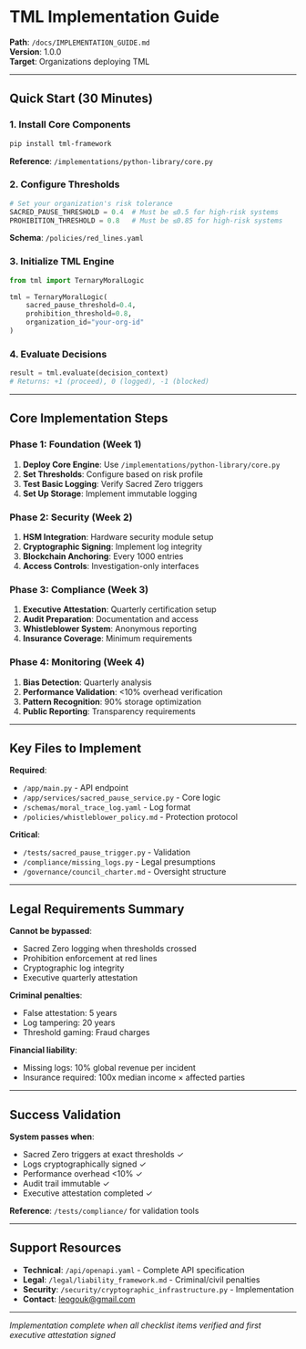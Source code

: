# TML Implementation Guide

**Path**: `/docs/IMPLEMENTATION_GUIDE.md`  
**Version**: 1.0.0  
**Target**: Organizations deploying TML

---

## Quick Start (30 Minutes)

### 1. Install Core Components
```bash
pip install tml-framework
```
**Reference**: `/implementations/python-library/core.py`

### 2. Configure Thresholds
```python
# Set your organization's risk tolerance
SACRED_PAUSE_THRESHOLD = 0.4  # Must be ≤0.5 for high-risk systems
PROHIBITION_THRESHOLD = 0.8   # Must be ≤0.85 for high-risk systems
```
**Schema**: `/policies/red_lines.yaml`

### 3. Initialize TML Engine
```python
from tml import TernaryMoralLogic

tml = TernaryMoralLogic(
    sacred_pause_threshold=0.4,
    prohibition_threshold=0.8,
    organization_id="your-org-id"
)
```

### 4. Evaluate Decisions
```python
result = tml.evaluate(decision_context)
# Returns: +1 (proceed), 0 (logged), -1 (blocked)
```

---

## Core Implementation Steps

### Phase 1: Foundation (Week 1)
1. **Deploy Core Engine**: Use `/implementations/python-library/core.py`
2. **Set Thresholds**: Configure based on risk profile
3. **Test Basic Logging**: Verify Sacred Zero triggers
4. **Set Up Storage**: Implement immutable logging

### Phase 2: Security (Week 2)  
1. **HSM Integration**: Hardware security module setup
2. **Cryptographic Signing**: Implement log integrity
3. **Blockchain Anchoring**: Every 1000 entries
4. **Access Controls**: Investigation-only interfaces

### Phase 3: Compliance (Week 3)
1. **Executive Attestation**: Quarterly certification setup
2. **Audit Preparation**: Documentation and access
3. **Whistleblower System**: Anonymous reporting
4. **Insurance Coverage**: Minimum requirements

### Phase 4: Monitoring (Week 4)
1. **Bias Detection**: Quarterly analysis
2. **Performance Validation**: <10% overhead verification  
3. **Pattern Recognition**: 90% storage optimization
4. **Public Reporting**: Transparency requirements

---

## Key Files to Implement

**Required**:
- `/app/main.py` - API endpoint
- `/app/services/sacred_pause_service.py` - Core logic
- `/schemas/moral_trace_log.yaml` - Log format
- `/policies/whistleblower_policy.md` - Protection protocol

**Critical**:
- `/tests/sacred_pause_trigger.py` - Validation
- `/compliance/missing_logs.py` - Legal presumptions
- `/governance/council_charter.md` - Oversight structure

---

## Legal Requirements Summary

**Cannot be bypassed**:
- Sacred Zero logging when thresholds crossed
- Prohibition enforcement at red lines
- Cryptographic log integrity
- Executive quarterly attestation

**Criminal penalties**:
- False attestation: 5 years
- Log tampering: 20 years  
- Threshold gaming: Fraud charges

**Financial liability**:
- Missing logs: 10% global revenue per incident
- Insurance required: 100x median income × affected parties

---

## Success Validation

**System passes when**:
- Sacred Zero triggers at exact thresholds ✓
- Logs cryptographically signed ✓
- Performance overhead <10% ✓
- Audit trail immutable ✓
- Executive attestation completed ✓

**Reference**: `/tests/compliance/` for validation tools

---

## Support Resources

- **Technical**: `/api/openapi.yaml` - Complete API specification
- **Legal**: `/legal/liability_framework.md` - Criminal/civil penalties
- **Security**: `/security/cryptographic_infrastructure.py` - Implementation
- **Contact**: leogouk@gmail.com

---

*Implementation complete when all checklist items verified and first executive attestation signed*
